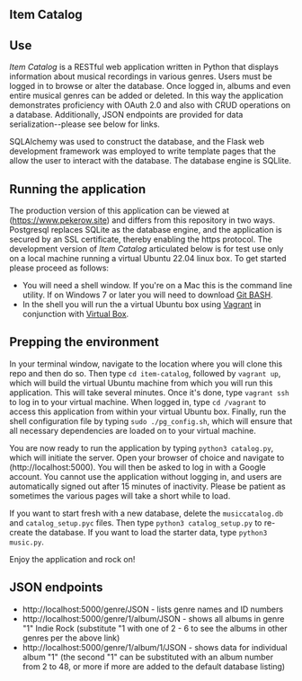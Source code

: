 ## Item Catalog

## Use
_Item Catalog_ is a RESTful web application written in Python that displays information about musical recordings in various genres. Users must be logged in to browse or alter the database. Once logged in, albums and even entire musical genres can be added or deleted. In this way the application demonstrates proficiency with OAuth 2.0 and also with CRUD operations on a database. Additionally, JSON endpoints are provided for data serialization--please see below for links.

SQLAlchemy was used to construct the database, and the Flask web development framework was employed to write template pages that the allow the user to interact with the database. The database engine is SQLlite.

## Running the application

The production version of this application can be viewed at (https://www.pekerow.site) and differs from this repository in two ways. Postgresql replaces SQLite as the database engine, and the application is secured by an SSL certificate, thereby enabling the https protocol. The development version of _Item Catalog_ articulated below is for test use only on a local machine running a virtual Ubuntu 22.04 linux box. To get started please proceed as follows:

* You will need a shell window. If you're on a Mac this is the command line utility. If on Windows 7 or later you will need to download [Git BASH](https://gitforwindows.org/).
* In the shell you will run the a virtual Ubuntu box using [Vagrant](https://www.vagrantup.com/) in conjunction with [Virtual Box](https://www.virtualbox.org/wiki/Downloads). 

## Prepping the environment
In your terminal window, navigate to the location where you will clone this repo and then do so. Then type `cd item-catalog`, followed by `vagrant up`, which will build the virtual Ubuntu machine from which you will run this application. This will take several minutes. Once it's done, type `vagrant ssh` to log in to your virtual machine. When logged in, type `cd /vagrant` to access this application from within your virtual Ubuntu box. Finally, run the shell configuration file by typing `sudo ./pg_config.sh`, which will ensure that all necessary dependencies are loaded on to your virtual machine.

You are now ready to run the application by typing `python3 catalog.py`, which will initiate the server. Open your browser of choice and navigate to (http://localhost:5000). You will then be asked to log in with a Google account. You cannot use the application without logging in, and users are automatically signed out after 15 minutes of inactivity. Please be patient as sometimes the various pages will take a short while to load.

If you want to start fresh with a new database, delete the `musiccatalog.db` and `catalog_setup.pyc` files. Then type `python3 catalog_setup.py` to re-create the database. If you want to load the starter data, type `python3 music.py`.

Enjoy the application and rock on!

## JSON endpoints
* http://localhost:5000/genre/JSON - lists genre names and ID numbers
* http://localhost:5000/genre/1/album/JSON - shows all albums in genre "1" Indie Rock (substitute "1 with one of 2 - 6 to see the albums in other genres per the above link)
* http://localhost:5000/genre/1/album/1/JSON - shows data for individual album "1" (the second "1" can be substituted with an album number from 2 to 48, or more if more are added to the default database listing)
